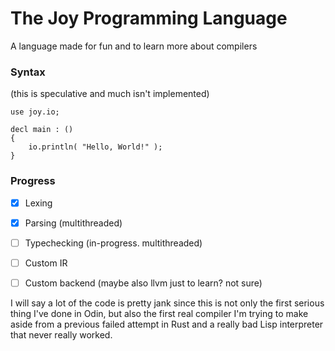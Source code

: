 # The Joy Programming Language

A language made for fun and to learn more about compilers


### Syntax
(this is speculative and much isn't implemented)

```
use joy.io;

decl main : ()
{
    io.println( "Hello, World!" );
}
```

### Progress

- [x] Lexing
- [x] Parsing (multithreaded)
- [ ] Typechecking (in-progress. multithreaded)
- [ ] Custom IR
- [ ] Custom backend (maybe also llvm just to learn? not sure)


I will say a lot of the code is pretty jank since this is not only the first serious thing I've done in Odin, but also the first real compiler I'm trying to make aside from a previous failed attempt in Rust and a really bad Lisp interpreter that never really worked.
